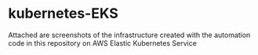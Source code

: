 # kubernetes-EKS
Attached are screenshots of the infrastructure created with the automation code in this repository on AWS Elastic Kubernetes Service
